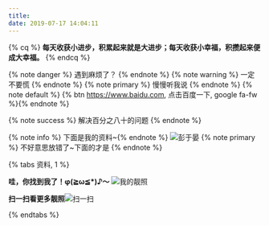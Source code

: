```yaml
---
title: 
date: 2019-07-17 14:04:11
---
```




{% cq %} **每天收获小进步，积累起来就是大进步；每天收获小幸福，积攒起来便成大幸福。** {% endcq %}





{% note danger %} 遇到麻烦了？ {% endnote %}
{% note warning %} 一定不要慌 {% endnote %}
{% note primary %} 慢慢听我说 {% endnote %}
{% note default %} {% btn https://www.baidu.com, 点击百度一下,  google fa-fw %}{% endnote %}

{% note success %} 解决百分之八十的问题 {% endnote %}

{% note info %} 下面是我的资料~{% endnote %}
![彭于晏](https://s2.ax1x.com/2019/07/19/ZvH31P.jpg)
{% note primary %} 不好意思放错了~下面的才是 {% endnote %}

{% tabs 资料, 1 %}
<!-- tab -->
**哇，你找到我了！φ(≧ω≦*)♪～** 
![我的靓照](https://s2.ax1x.com/2019/07/19/ZvozcT.jpg)


<!-- endtab -->
<!-- tab -->
**扫一扫看更多靓照**![扫一扫](http://img.superyaqi.top/images/2019/07/19/qq6d3d7f191ca2d228.jpg)
<!-- endtab -->
{% endtabs %}

